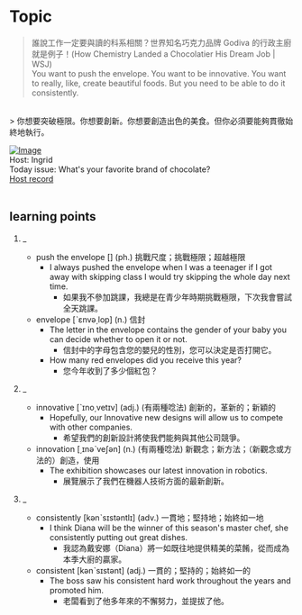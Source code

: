 # Topic

> 誰說工作一定要與讀的科系相關？世界知名巧克力品牌 Godiva 的行政主廚就是例子！(How Chemistry Landed a Chocolatier His Dream Job | WSJ) <br>
> You want to push the envelope. You want to be innovative. You want to really, like, create beautiful foods. But you need to be able to do it consistently.
 <br>
> 你想要突破極限。你想要創新。你想要創造出色的美食。但你必須要能夠貫徹始終地執行。

 <br>

[![Image](https://cdn.voicetube.com/assets/thumbnails/N9oBgnZBb-w.jpg)](https://www.youtube.com/embed/N9oBgnZBb-w?rel=0&showinfo=0&cc_load_policy=0&controls=1&autoplay=1&iv_load_policy=3&playsinline=1&wmode=transparent&start=7&end=17&enablejsapi=1&origin=https://tw.voicetube.com&widgetid=1)<br>
Host: Ingrid
<br>Today issue: What's your favorite brand of chocolate?
<br>
[Host record](https://cdn.voicetube.com/tmp/everyday_records/ingrid.wang_vt_50297/3900.mp3)
<br><br>
## learning points
1. _
	* push the envelope [] (ph.) 挑戰尺度；挑戰極限；超越極限
		- I always pushed the envelope when I was a teenager if I got away with skipping class I would try skipping the whole day next time.
			+ 如果我不參加跳課，我總是在青少年時期挑戰極限，下次我會嘗試全天跳課。
	* envelope [ˋɛnvə͵lop] (n.) 信封
		- The letter in the envelope contains the gender of your baby you can decide whether to open it or not.
			+ 信封中的字母包含您的嬰兒的性別，您可以決定是否打開它。
		- How many red envelopes did you receive this year?
			+ 您今年收到了多少個紅包？

2. _
	* innovative [ˋɪno͵vetɪv] (adj.) (有兩種唸法) 創新的，革新的；新穎的
		- Hopefully, our Innovative new designs will allow us to compete with other companies.
			+ 希望我們的創新設計將使我們能夠與其他公司競爭。
	* innovation [͵ɪnəˋveʃən] (n.) (有兩種唸法) 新觀念；新方法；（新觀念或方法的）創造，使用
		- The exhibition showcases our latest innovation in robotics.
			+ 展覽展示了我們在機器人技術方面的最新創新。

3. _
	* consistently [kənˋsɪstəntlɪ] (adv.) 一貫地；堅持地；始終如一地
		- I think Diana will be the winner of this season's master chef, she consistently putting out great dishes.
			+ 我認為戴安娜（Diana）將一如既往地提供精美的菜餚，從而成為本季大廚的贏家。
	* consistent  [kənˋsɪstənt] (adj.) 一貫的；堅持的；始終如一的
		- The boss saw his consistent hard work throughout the years and promoted him.
			+ 老闆看到了他多年來的不懈努力，並提拔了他。
